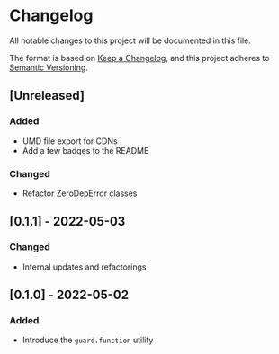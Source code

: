 # Changelog

All notable changes to this project will be documented in this file.

The format is based on [Keep a Changelog](https://keepachangelog.com/en/1.0.0/), and this project adheres to [Semantic Versioning](https://semver.org/spec/v2.0.0.html).

## [Unreleased]

### Added

- UMD file export for CDNs
- Add a few badges to the README

### Changed

- Refactor ZeroDepError classes

## [0.1.1] - 2022-05-03

### Changed

- Internal updates and refactorings

## [0.1.0] - 2022-05-02

### Added

- Introduce the `guard.function` utility
